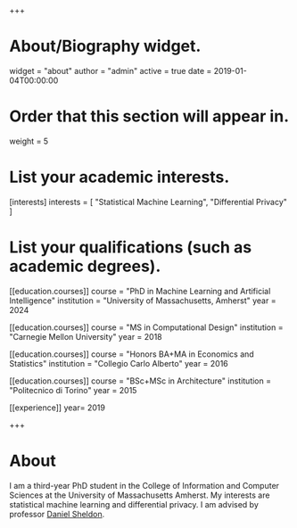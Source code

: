 +++
# About/Biography widget.
widget = "about"
author = "admin"
active = true
date = 2019-01-04T00:00:00

# Order that this section will appear in.
weight = 5

# List your academic interests.
[interests]
  interests = [
    "Statistical Machine Learning",
    "Differential Privacy"
  ]

# List your qualifications (such as academic degrees).
[[education.courses]]
  course = "PhD in Machine Learning and Artificial Intelligence"
  institution = "University of Massachusetts, Amherst"
  year = 2024

[[education.courses]]
  course = "MS in Computational Design"
  institution = "Carnegie Mellon University"
  year = 2018

[[education.courses]]
  course = "Honors BA+MA in Economics and Statistics"
  institution = "Collegio Carlo Alberto"
  year = 2016

[[education.courses]]
  course = "BSc+MSc in Architecture"
  institution = "Politecnico di Torino"
  year = 2015
  
[[experience]]
  year= 2019
 
+++

# About
I am a third-year PhD student in the College of Information and Computer Sciences at the University of Massachusetts Amherst. My interests are statistical machine learning and differential privacy. I am advised by professor [Daniel Sheldon](https://people.cs.umass.edu/~sheldon/).
